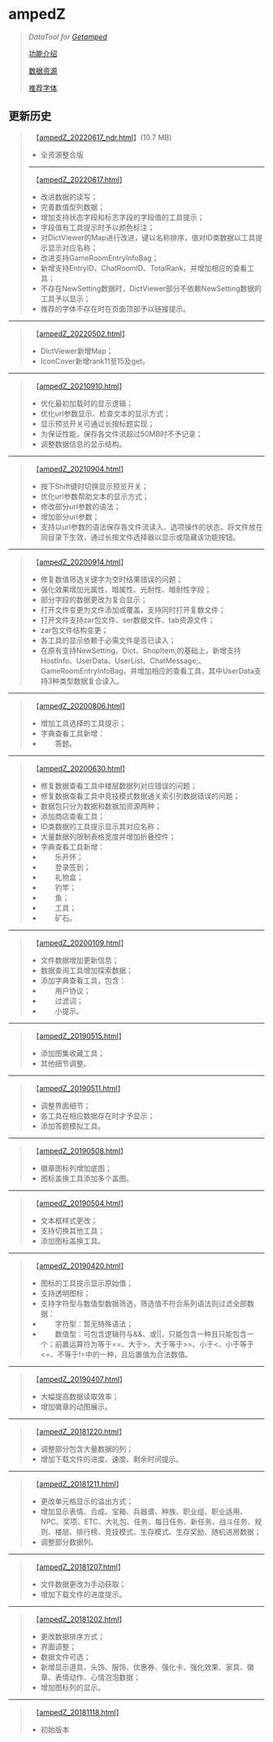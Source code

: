 # ampedZ
>*DataTool for [Getamped](http://bfo.sdo.com/)*
>
>[功能介绍](README.md)
>
>[数据资源](DATARESOURCE.md)
>
>[推荐字体](FONTS.md)
>
## 更新历史
>　【[ampedZ_20220617_ndr.html](ampedZ_20220617_ndr.html)】(10.7 MB)
>* 全资源整合版
>
> ---
>　【[ampedZ_20220617.html](ampedZ_20220617.html)】
>* 改进数据的读写；
>* 完善数值型列数据；
>* 增加支持状态字段和标志字段的字段值的工具提示；
>* 字段值有工具提示时予以颜色标注；
>* 对DictViewer的Map进行改进，键以名称排序，值对ID类数据以工具提示显示对应名称；
>* 改进支持GameRoomEntryInfoBag；
>* 新增支持EntryID、ChatRoomID、TotalRank，并增加相应的查看工具；
>* 不存在NewSetting数据时，DictViewer部分不依赖NewSetting数据的工具予以显示；
>* 推荐的字体不存在时在页面顶部予以链接提示。
>
---
>　【[ampedZ_20220502.html](ampedZ_20220502.html)】
>* DictViewer新增Map；
>* IconCover新增rank11至15及get。
>
---
>　【[ampedZ_20210910.html](ampedZ_20210910.html)】
>* 优化最初加载时的显示逻辑；
>* 优化url参数显示、检查文本的显示方式；
>* 显示预览开关可通过长按标题实现；
>* 为保证性能，保存各文件流超过50MB时不予记录；
>* 调整数据信息的显示结构。
>
---
>　【[ampedZ_20210904.html](ampedZ_20210904.html)】
>* 按下Shift键时切换显示预览开关；
>* 优化url参数帮助文本的显示方式；
>* 修改部分url参数的语法；
>* 增加部分url参数；
>* 支持以url参数的语法保存各文件流读入、选项操作的状态，将文件放在同目录下生效，通过长按文件选择器以显示或隐藏该功能按钮。
>
---
>　【[ampedZ_20200914.html](ampedZ_20200914.html)】
>* 修复数值筛选关键字为空时结果错误的问题；
>* 强化效果增加光属性、暗属性、光耐性、暗耐性字段；
>* 部分字段的数据更改为复合显示；
>* 打开文件变更为文件添加或覆盖，支持同时打开复数文件；
>* 打开文件支持zar包文件、ser数据文件、tab资源文件；
>* zar包文件结构变更；
>* 各工具的显示依赖于必需文件是否已读入；
>* 在原有支持NewSetting、Dict、ShopItem;的基础上，新增支持HostInfo、UserData、UserList、ChatMessage;、GameRoomEntryInfoBag，并增加相应的查看工具，其中UserData支持3种类型数据复合读入。
>
---
>　【[ampedZ_20200806.html](ampedZ_20200806.html)】
>* 增加工具选择的工具提示；
>* 字典查看工具新增：
>* 　　答题。
>
---
>　【[ampedZ_20200630.html](ampedZ_20200630.html)】
>* 修复数据查看工具中楼层数据列对应错误的问题；
>* 修复数据查看工具中竞技模式数据通关索引列数据错误的问题；
>* 数据包只分为数据和数据加资源两种；
>* 添加商店查看工具；
>* ID类数据的工具提示显示其对应名称；
>* 大量数据列限制表格宽度并增加折叠控件；
>* 字典查看工具新增：
>* 　　乐开怀；
>* 　　登录签到；
>* 　　礼物盒；
>* 　　钓竿；
>* 　　鱼；
>* 　　工具；
>* 　　矿石。
>
---
>　【[ampedZ_20200109.html](ampedZ_20200109.html)】
>* 文件数据增加更新信息；
>* 数据查询工具增加探索数据；
>* 添加字典查看工具，包含：
>* 　　用户协议；
>* 　　过滤词；
>* 　　小提示。
>
---
>　【[ampedZ_20190515.html](ampedZ_20190515.html)】
>* 添加图集收藏工具；
>* 其他细节调整。
>
---
>　【[ampedZ_20190511.html](ampedZ_20190511.html)】
>* 调整界面细节；
>* 各工具在相应数据存在时才予显示；
>* 添加答题模拟工具。
>
---
>　【[ampedZ_20190508.html](ampedZ_20190508.html)】
>* 徽章图标列增加底图；
>* 图标盖换工具添加多个盖图。
>
---
>　【[ampedZ_20190504.html](ampedZ_20190504.html)】
>* 文本框样式更改；
>* 支持切换其他工具；
>* 添加图标盖换工具。
>
---
>　【[ampedZ_20190420.html](ampedZ_20190420.html)】
>* 图标的工具提示显示原始值；
>* 支持透明图标；
>* 支持字符型与数值型数据筛选，筛选值不符合系列语法则过滤全部数据：
>* 　　字符型：暂无特殊语法；
>* 　　数值型：可包含逻辑符与&&、或\|\|，只能包含一种且只能包含一个；前置运算符为等于==、大于>、大于等于>=、小于<、小于等于<=、不等于!=中的一种，且后置值为合法数值。
>
---
>　【[ampedZ_20190407.html](ampedZ_20190407.html)】
>* 大幅提高数据读取效率；
>* 增加徽章的动图展示。
>
---
>　【[ampedZ_20181220.html](ampedZ_20181220.html)】
>* 调整部分包含大量数据的列；
>* 增加下载文件的进度、速度、剩余时间提示。
>
---
>　【[ampedZ_20181211.html](ampedZ_20181211.html)】
>* 更改单元格显示的溢出方式；
>* 增加显示表情、合成、宝箱、兵器谱、种族、职业组、职业适用、NPC、奖项、ETC、大礼包、任务、每日任务、新任务、战斗任务、规则、楼层、排行榜、竞技模式、生存模式、生存奖励、随机进房数据；
>* 调整部分数据列。
>
---
>　【[ampedZ_20181207.html](ampedZ_20181207.html)】
>* 文件数据更改为手动获取；
>* 增加下载文件的进度提示。
>
---
>　【[ampedZ_20181202.html](ampedZ_20181202.html)】
>* 更改数据排序方式；
>* 界面调整；
>* 数据文件可选；
>* 新增显示道具、头饰、服饰、优惠券、强化卡、强化效果、家具、徽章、表情动作、心情泡泡数据；
>* 增加图标列的显示。
>
---
>　【[ampedZ_20181118.html](ampedZ_20181118.html)】
>* 初始版本
>
